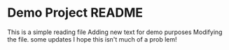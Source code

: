 # Demo Project README

This is a simple reading file
Adding new text for demo purposes
Modifying the file. some updates
I hope this isn't much of a prob lem!
